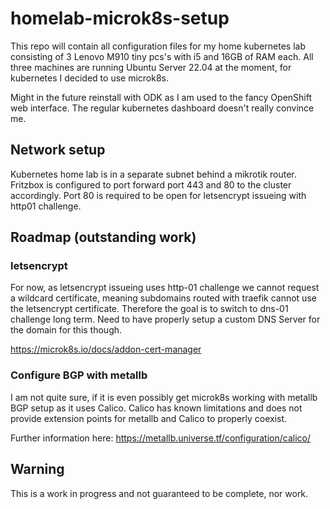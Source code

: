 # homelab-microk8s-setup
This repo will contain all configuration files for my home kubernetes lab consisting of 3 Lenovo M910 tiny pcs's with i5 and 16GB of RAM each.
All three machines are running Ubuntu Server 22.04 at the moment, for kubernetes I decided to use microk8s.

Might in the future reinstall with ODK as I am used to the fancy OpenShift web interface. The regular kubernetes dashboard doesn't really convince me.

## Network setup
Kubernetes home lab is in a separate subnet behind a mikrotik router. Fritzbox is configured to port forward port 443 and 80 to the cluster accordingly.
Port 80 is required to be open for letsencrypt issueing with http01 challenge.

## Roadmap (outstanding work)

### letsencrypt

For now, as letsencrypt issueing uses http-01 challenge we cannot request a wildcard certificate, meaning subdomains routed with traefik cannot use the letsencrypt certificate.
Therefore the goal is to switch to dns-01 challenge long term. Need to have properly setup a custom DNS Server for the domain for this though.

https://microk8s.io/docs/addon-cert-manager

### Configure BGP with metallb
I am not quite sure, if it is even possibly get microk8s working with metallb BGP setup as it uses Calico.
Calico has known limitations and does not provide extension points for metallb and Calico to properly coexist.

Further information here:
https://metallb.universe.tf/configuration/calico/

## Warning
This is a work in progress and not guaranteed to be complete, nor work.

